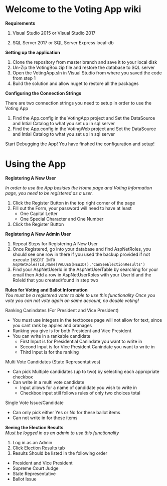 # Welcome to the Voting App wiki

**Requirements**  

1. Visual Studio 2015 or Visual Studio 2017  

2. SQL Server 2017 or SQL Server Express local-db

**Setting up the application**  

1. Clone the repository from master branch and save it to your local disk
2. Un-Zip the VotingBox.zip file and restore the database to SQL server
3. Open the VotingApp.sln in Visual Studio from where you saved the code from step 1
4. Build the solution and allow nuget to restore all the packages

**Configuring the Connection Strings**

There are two connection strings you need to setup in order to use the Voting App

1. Find the App.config in the VotingApp project and Set the DataSource and Intial Catalog to what you set up in sql server
2. Find the App.config in the VotingWeb project and Set the DataSource and Intial Catalog to what you set up in sql server

Start Debugging the App! You have finshed the configuration and setup!


# Using the App

**Registering A New User**  

_In order to use the App besides the Home page and Voting Information page, you need to be registered as a user._

1. Click the Register Button in the top right corner of the page
2. Fill out the Form, your password will need to have at least
   * One Capital Letter
   * One Special Character and One Number
3. Click the Register Button

**Registering A New Admin User**  
1. Repeat Steps for Registering A New User
2. Once Registered, go into your database and find AspNetRoles, you should see one row in there if you used the backup provided if not execute `INSERT INTO AspNetRoles(Id,Name)VALUES(NEWID(),'CanSeeElectionResults') `
3. Find your AspNetUserId in the AspNetUserTable by searching for your email then Add a row in AspNetUserRoles with your UserId and the RoleId that you created/found in step two

**Rules for Voting and Ballot Information**  
_You must be a registered voter to able to use this functionality_ 
_Once you vote you can not vote again on same account, no double voting!_

Ranking Canindates (For President and Vice President)
* You must use integers in the textboxes page will not allow for text, since you cant rank by apples and oranages
* Ranking you give is for both President and Vice President
* You can write in a rankable candidate
  * First Input is for Presidential Canindate you want to write in
  * Second Input is for Vice President Canindate you want to write in
  * Third Input is for the ranking  
  
Multi Vote Candidates (State Representatives)
* Can pick Multiple candidates (up to two) by selecting each appropriate checkbox 
* Can write in a multi vote candidate
  * Input allows for a name of candidate you wish to write in
  * Checkbox input still follows rules of only two choices total

Single Vote Issue/Candidate  
  * Can only pick either Yes or No for these ballot items
  * Can not write in for these items

**Seeing the Election Results**  
_Must be logged in as an admin to use this functionality_  
1. Log in as an Admin 
2. Click Election Results tab
3. Results Should be listed in the following order  
  * President and Vice President
  * Supreme Court Judge
  * State Representative
  * Ballot Issue
